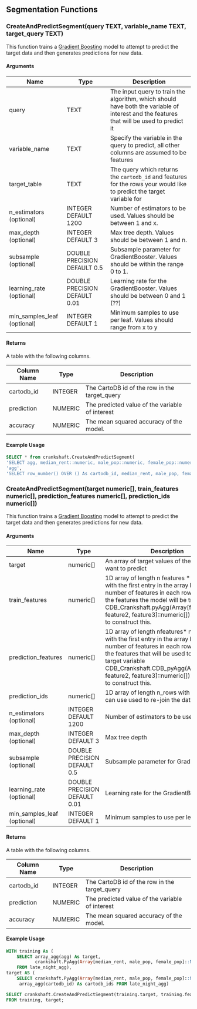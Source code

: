 ## Segmentation Functions

### CreateAndPredictSegment(query TEXT, variable_name TEXT, target_query TEXT)

This function trains a [Gradient Boosting](http://scikit-learn.org/stable/modules/generated/sklearn.ensemble.GradientBoostingRegressor.html) model to attempt to predict the target data and then generates predictions for new data.

#### Arguments

| Name                        | Type                          | Description                                                                                                                              |
| --------------------------- | ----------------------------- | ---------------------------------------------------------------------------------------------------------------------------------------- |
| query                       | TEXT                          | The input query to train the algorithm, which should have both the variable of interest and the features that will be used to predict it |
| variable_name               | TEXT                          | Specify the variable in the query to predict, all other columns are assumed to be features                                               |
| target_table                | TEXT                          | The query which returns the `cartodb_id` and features for the rows your would like to predict the target variable for                    |
| n_estimators (optional)     | INTEGER DEFAULT 1200          | Number of estimators to be used. Values should be between 1 and x.                                                                       |
| max_depth (optional)        | INTEGER DEFAULT 3             | Max tree depth. Values should be between 1 and n.                                                                                        |
| subsample (optional)        | DOUBLE PRECISION DEFAULT 0.5  | Subsample parameter for GradientBooster. Values should be within the range 0 to 1.                                                       |
| learning_rate (optional)    | DOUBLE PRECISION DEFAULT 0.01 | Learning rate for the GradientBooster. Values should be between 0 and 1 (??)                                                             |
| min_samples_leaf (optional) | INTEGER DEFAULT 1             | Minimum samples to use per leaf. Values should range from x to y                                                                         |

#### Returns

A table with the following columns.

| Column Name | Type    | Description                                     |
| ----------- | ------- | ----------------------------------------------- |
| cartodb_id  | INTEGER | The CartoDB id of the row in the target_query   |
| prediction  | NUMERIC | The predicted value of the variable of interest |
| accuracy    | NUMERIC | The mean squared accuracy of the model.         |

#### Example Usage

```sql
SELECT * from crankshaft.CreateAndPredictSegment(
'SELECT agg, median_rent::numeric, male_pop::numeric, female_pop::numeric FROM late_night_agg',
'agg',
'SELECT row_number() OVER () As cartodb_id, median_rent, male_pop, female_pop FROM ml_learning_ny');
```

### CreateAndPredictSegment(target numeric[], train_features numeric[], prediction_features numeric[], prediction_ids numeric[])

This function trains a [Gradient Boosting](http://scikit-learn.org/stable/modules/generated/sklearn.ensemble.GradientBoostingRegressor.html) model to attempt to predict the target data and then generates predictions for new data.

#### Arguments

| Name                        | Type                          | Description                                                                                                                                                                                                                                                                                             |
| --------------------------- | ----------------------------- | ------------------------------------------------------------------------------------------------------------------------------------------------------------------------------------------------------------------------------------------------------------------------------------------------------- |
| target                      | numeric[]                     | An array of target values of the variable you want to predict                                                                                                                                                                                                                                           |
| train_features              | numeric[]                     | 1D array of length n features \* n_rows + 1 with the first entry in the array being the number of features in each row. These are the features the model will be trained on. CDB_Crankshaft.pyAgg(Array[feature1, feature2, feature3]::numeric[]) can be used to construct this.                        |
| prediction_features         | numeric[]                     | 1D array of length nfeatures\* n_rows\_ + 1 with the first entry in the array being the number of features in each row. These are the features that will be used to predict the target variable CDB_Crankshaft.CDB_pyAgg(Array[feature1, feature2, feature3]::numeric[]) can be used to construct this. |
| prediction_ids              | numeric[]                     | 1D array of length n_rows with the ids that can use used to re-join the data with inputs                                                                                                                                                                                                                |
| n_estimators (optional)     | INTEGER DEFAULT 1200          | Number of estimators to be used                                                                                                                                                                                                                                                                         |
| max_depth (optional)        | INTEGER DEFAULT 3             | Max tree depth                                                                                                                                                                                                                                                                                          |
| subsample (optional)        | DOUBLE PRECISION DEFAULT 0.5  | Subsample parameter for GradientBooster                                                                                                                                                                                                                                                                 |
| learning_rate (optional)    | DOUBLE PRECISION DEFAULT 0.01 | Learning rate for the GradientBooster                                                                                                                                                                                                                                                                   |
| min_samples_leaf (optional) | INTEGER DEFAULT 1             | Minimum samples to use per leaf                                                                                                                                                                                                                                                                         |

#### Returns

A table with the following columns.

| Column Name | Type    | Description                                     |
| ----------- | ------- | ----------------------------------------------- |
| cartodb_id  | INTEGER | The CartoDB id of the row in the target_query   |
| prediction  | NUMERIC | The predicted value of the variable of interest |
| accuracy    | NUMERIC | The mean squared accuracy of the model.         |

#### Example Usage

```sql
WITH training As (
    SELECT array_agg(agg) As target,
           crankshaft.PyAgg(Array[median_rent, male_pop, female_pop]::Numeric[]) As features
    FROM late_night_agg),
target AS (
    SELECT crankshaft.PyAgg(Array[median_rent, male_pop, female_pop]::Numeric[]) As features,
     array_agg(cartodb_id) As cartodb_ids FROM late_night_agg)

SELECT crankshaft.CreateAndPredictSegment(training.target, training.features, target.features, target.cartodb_ids)
FROM training, target;
```
